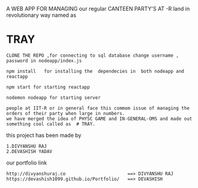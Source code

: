  A WEB APP FOR MANAGING our regular CANTEEN PARTY'S AT -R land in revolutionary way named as 
 
 # TRAY
 
 
 
 ```
 CLONE THE REPO ,for connecting to sql database change username , password in nodeapp/index.js 
```
```
npm install   for installing the  dependecies in  both nodeapp and reactapp 
```

```
npm start for starting reactapp
```
```
nodemon nodeapp for starting server
```

```
people at IIT-R or in general face this commom issue of managing the orders of their party when large in numbers.
we have merged the idea of PHYSC GAME and IN-GENERAL-OMS and made out something cool called as  # TRAY.

```


this project has been made by 
```
1.DIVYANSHU RAJ      
2.DEVASHISH YADAV
```
our portfolio link 

```
http://divyanshuraj.co                       ==> DIVYANSHU RAJ  
https://devashish1099.github.io/Portfolio/   ==> DEVASHISH 
```
